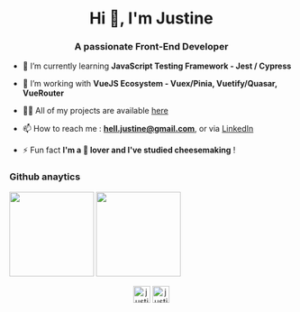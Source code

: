 <h1 align="center">Hi 👋, I'm Justine</h1>
<h3 align="center">A passionate Front-End Developer</h3>

- 🔭 I’m currently learning **JavaScript Testing Framework - Jest / Cypress**

- 🌱 I’m working with **VueJS Ecosystem - Vuex/Pinia, Vuetify/Quasar, VueRouter**

- 👩‍💻 All of my projects are available [here](https://justinehell.fr/)

- 📫 How to reach me : **hell.justine@gmail.com**, or via [LinkedIn](https://www.linkedin.com/in/justinehell/)

- ⚡ Fun fact **I'm a 🧀 lover and I've studied cheesemaking** !

### Github anaytics 
<p>
  <img height="150em"  src="https://github-readme-stats.vercel.app/api/top-langs/?username=justinehell&layout=compact&langs_count=8&theme=tokyonight&custom_title=My%20programming%20Langages"/>
  <img height="150em"  src="https://github-readme-stats.vercel.app/api?username=justinehell&show_icons=true&theme=tokyonight&include_all_commits=true&count_private=true&custom_title=My%20Github%20Statistics"/>
</p>


<p align="center">
<a href="https://linkedin.com/in/justinehell" target="blank"><img align="center" src="https://cdn.jsdelivr.net/npm/simple-icons@3.0.1/icons/linkedin.svg" alt="justinehell" height="30" width="30" /></a>
<a href="https://codepen.io/justinehell2912" target="blank"><img align="center" src="https://cdn.jsdelivr.net/npm/simple-icons@3.0.1/icons/codepen.svg" alt="justinehell2912" height="30" width="30" /></a>
</p>
